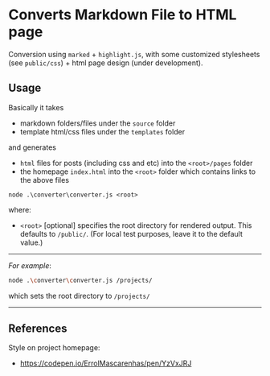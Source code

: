 # Converts Markdown File to HTML page
Conversion using `marked` + `highlight.js`, with some customized stylesheets (see `public/css`) + html page design (under development).

## Usage
Basically it takes
- markdown folders/files under the `source` folder
- template html/css files under the `templates` folder

and generates 
- `html` files for posts (including css and etc) into the `<root>/pages` folder
- the homepage `index.html` into the `<root>` folder which contains links to the above files

```
node .\converter\converter.js <root>
```
where:
- `<root>` [optional] specifies the root directory for rendered output. This defaults to `/public/`. (For local test purposes, leave it to the default value.)
---
*For example*:
```bash
node .\converter\converter.js /projects/
```
which sets the root directory to `/projects/`

---

## References
Style on project homepage:
- https://codepen.io/ErrolMascarenhas/pen/YzVxJRJ